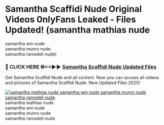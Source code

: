 # Samantha Scaffidi Nude Original Videos 0nlyFans Leaked - Files Updated! (samantha mathias nude<br>
samantha win nude<br>
samantha munro nude<br>
samantha ramsdell nude)

<h3>🔴 CLICK HERE 🌐==►► <a href="https://tinyurl.com/2p9ay9w9" rel="nofollow">Samantha Scaffidi Nude Updated Files</a></h3>

Get Samantha Scaffidi Nude and all content. Now you can access all videos and pictures of Samantha Scaffidi Nude. New Updated Files 2025!

[![samantha mathias nude<br>
samantha win nude<br>
samantha munro nude<br>
samantha ramsdell nude](https://i.imgur.com/KQgVmj3.gif)](https://tinyurl.com/2p9ay9w9)
samantha mathias nude<br>
samantha win nude<br>
samantha munro nude<br>
samantha ramsdell nude